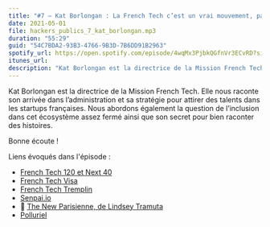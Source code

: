 ```yaml
---
title: "#7 – Kat Borlongan : La French Tech c’est un vrai mouvement, pas un lifestyle"
date: 2021-05-01
file: hackers_publics_7_kat_borlongan.mp3
duration: "55:29"
guid: "54C7BDA2-93B3-4766-9B3D-7B6DD91B2963"
spotify_url: https://open.spotify.com/episode/4wqMx3PjbkQGfnVr3ECvRD?si=_buxRLIWSC28gkRMK-971w
itunes_url:
description: "Kat Borlongan est la directrice de la Mission French Tech. Elle nous raconte son arrivée dans l’administration et sa stratégie pour attirer des talents dans les startups françaises. Nous abordons également la question de l’inclusion dans cet écosystème assez fermé ainsi que son secret pour bien raconter des histoires."
---
```


Kat Borlongan est la directrice de la Mission French Tech. Elle nous raconte son arrivée dans l’administration et sa stratégie pour attirer des talents dans les startups françaises. Nous abordons également la question de l’inclusion dans cet écosystème assez fermé ainsi que son secret pour bien raconter des histoires.

Bonne écoute !

Liens évoqués dans l'épisode :

* [French Tech 120 et Next 40](https://lafrenchtech.com/fr/la-france-aide-les-startups/french-tech-120-2/)
* [French Tech Visa](https://lafrenchtech.com/fr/la-france-aide-les-startups/french-tech-visa/)
* [French Tech Tremplin](https://lafrenchtech.com/fr/la-france-aide-les-startups/tremplin/)
* [Senpai.io](https://www.sempai.io/)
* 📘 [The New Parisienne, de Lindsey Tramuta](https://www.lostincheeseland.com/2020/08/follow-the-women-of-the-new-parisienne/)
* [Polluriel](http://gdt.oqlf.gouv.qc.ca/ficheOqlf.aspx?Id_Fiche=8349832)
